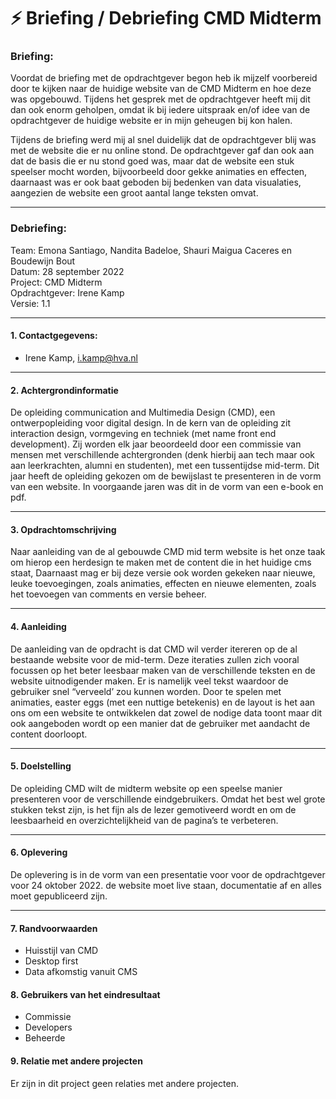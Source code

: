 # ⚡️ Briefing / Debriefing CMD Midterm

### Briefing:

Voordat de briefing met de opdrachtgever begon heb ik mijzelf voorbereid door te kijken naar de huidige website van de CMD Midterm en hoe deze was opgebouwd. Tijdens het gesprek met de opdrachtgever heeft mij dit dan ook enorm geholpen, omdat ik bij iedere uitspraak en/of idee van de opdrachtgever de huidige website er in mijn geheugen bij kon halen.

Tijdens de briefing werd mij al snel duidelijk dat de opdrachtgever blij was met de website die er nu online stond. De opdrachtgever gaf dan ook aan dat de basis die er nu stond goed was, maar dat de website een stuk speelser mocht worden, bijvoorbeeld door gekke animaties en effecten, daarnaast was er ook baat geboden bij bedenken van data visualaties, aangezien de website een groot aantal lange teksten omvat.

<hr>

### Debriefing:

Team: Emona Santiago, Nandita Badeloe, Shauri Maigua Caceres en Boudewijn Bout
<br>
Datum: 28 september 2022
<br>
Project: CMD Midterm
<br>
Opdrachtgever: Irene Kamp
<br>
Versie: 1.1

<hr>

#### 1. Contactgegevens:

* Irene Kamp, i.kamp@hva.nl

<hr>

#### 2. Achtergrondinformatie

De opleiding communication and Multimedia Design (CMD), een ontwerpopleiding voor
digital design. In de kern van de opleiding zit interaction design, vormgeving en techniek
(met name front end development). Zij worden elk jaar beoordeeld door een commissie van
mensen met verschillende achtergronden (denk hierbij aan tech maar ook aan leerkrachten,
alumni en studenten), met een tussentijdse mid-term. Dit jaar heeft de opleiding gekozen om
de bewijslast te presenteren in de vorm van een website. In voorgaande jaren was dit in de
vorm van een e-book en pdf.

<hr>

#### 3. Opdrachtomschrijving

Naar aanleiding van de al gebouwde CMD mid term website is het onze taak om hierop een
herdesign te maken met de content die in het huidige cms staat, Daarnaast mag er bij deze versie ook worden gekeken naar nieuwe, leuke toevoegingen, zoals animaties, effecten en nieuwe elementen, zoals het toevoegen van comments en versie beheer.

<hr>

#### 4. Aanleiding

De aanleiding van de opdracht is dat CMD wil verder itereren op de al bestaande website voor de mid-term. Deze iteraties zullen zich vooral focussen op het beter leesbaar maken van de verschillende teksten en de website uitnodigender maken. Er is namelijk veel tekst waardoor de gebruiker snel “verveeld’ zou kunnen worden. Door te spelen met animaties, easter eggs (met een nuttige betekenis) en de layout is het aan ons om een website te ontwikkelen dat zowel de nodige data toont maar dit ook aangeboden wordt op een manier dat de gebruiker met aandacht de content doorloopt.

<hr>

#### 5. Doelstelling

De opleiding CMD wilt de midterm website op een speelse manier presenteren voor de verschillende eindgebruikers. Omdat het best wel grote stukken tekst zijn, is het fijn als de lezer gemotiveerd wordt en om de leesbaarheid en overzichtelijkheid van de pagina’s te verbeteren.

<hr>

#### 6. Oplevering

De oplevering is in de vorm van een presentatie voor voor de opdrachtgever voor 24 oktober 2022. de website moet live staan, documentatie af en alles moet gepubliceerd zijn.

<hr>

#### 7. Randvoorwaarden

* Huisstijl van CMD
* Desktop first
* Data afkomstig vanuit CMS

#### 8. Gebruikers van het eindresultaat

* Commissie
* Developers
* Beheerde

#### 9. Relatie met andere projecten

Er zijn in dit project geen relaties met andere projecten.

